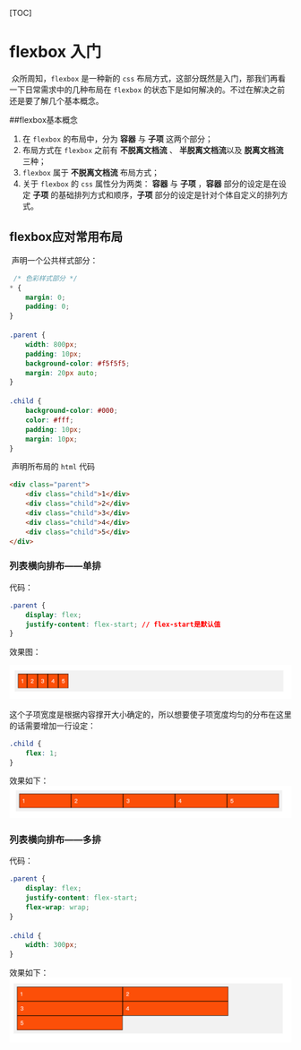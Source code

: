 [TOC]

# flexbox 入门

​	众所周知，`flexbox` 是一种新的 `css` 布局方式，这部分既然是入门，那我们再看一下日常需求中的几种布局在 `flexbox` 的状态下是如何解决的。不过在解决之前还是要了解几个基本概念。

##flexbox基本概念

1. 在 `flexbox` 的布局中，分为 **容器** 与 **子项** 这两个部分；
2. 布局方式在 `flexbox` 之前有 **不脱离文档流** 、 **半脱离文档流**以及 **脱离文档流** 三种；
3. `flexbox` 属于 **不脱离文档流** 布局方式；
4. 关于 `flexbox` 的 `css` 属性分为两类： **容器** 与 **子项** ，**容器** 部分的设定是在设定 **子项** 的基础排列方式和顺序，**子项** 部分的设定是针对个体自定义的排列方式。

## flexbox应对常用布局

​	声明一个公共样式部分：

```css
 /* 色彩样式部分 */
* {
    margin: 0;
    padding: 0;
}

.parent {
    width: 800px;
    padding: 10px;
    background-color: #f5f5f5;
    margin: 20px auto;
}

.child {
    background-color: #000;
    color: #fff;
    padding: 10px;
    margin: 10px;
}
```

​	声明所布局的 `html` 代码

```html
<div class="parent">
    <div class="child">1</div>
    <div class="child">2</div>
    <div class="child">3</div>
    <div class="child">4</div>
    <div class="child">5</div>
</div>
```

### 列表横向排布——单排

代码：

```css
.parent {
	display: flex;
	justify-content: flex-start; // flex-start是默认值
}
```

效果图：

![单排](./images/fx-1-01.png)

这个子项宽度是根据内容撑开大小确定的，所以想要使子项宽度均匀的分布在这里的话需要增加一行设定：

```css
.child {
    flex: 1;
}
```

效果如下：
![单排](./images/fx-1-02.png)

### 列表横向排布——多排

代码：

```css
.parent {
    display: flex;
    justify-content: flex-start;
    flex-wrap: wrap;
}

.child {
    width: 300px;
}
```

效果如下：
![单排](./images/fx-1-03.png)

